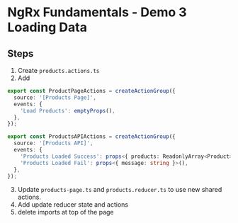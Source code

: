 # NgRx Fundamentals - Demo 3 Loading Data

## Steps

1. Create `products.actions.ts`
2. Add 

```ts
export const ProductPageActions = createActionGroup({
  source: '[Products Page]',
  events: {
    'Load Products': emptyProps(),
  },
});

export const ProductsAPIActions = createActionGroup({
  source: '[Products API]',
  events: {
    'Products Loaded Success': props<{ products: ReadonlyArray<Product> }>(),
    'Products Loaded Fail': props<{ message: string }>(),
  },
});
```

3. Update 
`products-page.ts` and `products.reducer.ts` to use new shared actions.
4. Add update reducer state and actions
5. delete imports at top of the page

